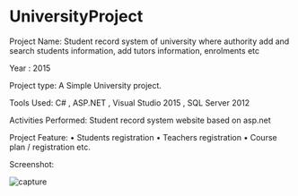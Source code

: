 # UniversityProject

Project  Name: Student record system of university where authority add and search students information, add tutors              information, enrolments etc

Year : 2015

Project type: A Simple University project.

Tools Used:  C# ,  ASP.NET , Visual Studio 2015 , SQL Server 2012

Activities Performed:  Student record system website based on asp.net

Project  Feature: 
•	Students registration
•	Teachers registration
•	Course plan / registration etc.

Screenshot: 

![capture](https://user-images.githubusercontent.com/13907747/36049635-bbac12e4-0e0d-11e8-81f2-61fa8d9198b9.JPG)

